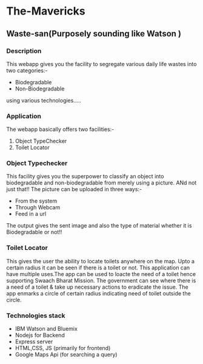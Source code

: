 # The-Mavericks

## Waste-san(Purposely sounding like Watson )

### Description
This webapp gives you the facility to segregate various daily life wastes into two categories:-
* Biodegradable
* Non-Biodegradable

using various technologies.....

### Application
The webapp basically offers two facilities:-
1. Object TypeChecker
2. Toilet Locator 

### Object Typechecker
This facility gives you the superpower to classify an object into biodegradable and non-biodegradable from merely using a picture.
ANd not just that!!
The picture can be uploaded in three ways:-
* From the system
* Through Webcam
* Feed in a url


The output gives the sent image and also the type of material whether it is Biodegradable or not!! 


### Toilet Locator
This gives the user the ability to locate toilets anywhere on the map. Upto a certain radius it can be seen if there is a toilet or not. This application can have multiple uses.The app can be used to loacte the need of a toilet hence supporting Swaach Bharat Mission. The government can see where there is a need of a toilet & take up necessary actions to eradicate the issue.
The app enmarks a circle of certain radius indicating need of toilet outside the circle.


### Technologies stack
* IBM Watson and Bluemix
* Nodejs for Backend
* Express server
* HTML,CSS, JS (primarily for frontend)
* Google Maps Api (for searching a query)

